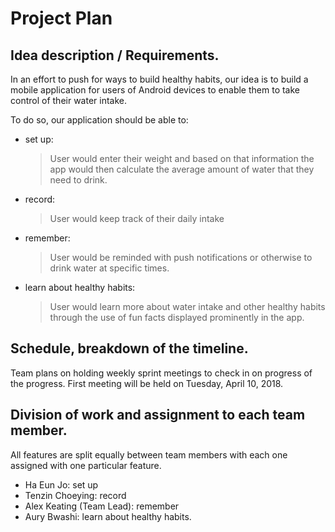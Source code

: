 # Project Plan
## Idea description / Requirements.
In an effort to push for ways to build healthy habits, our idea is to build a mobile application for users of Android devices to enable them to take control of their water intake.

To do so, our application should be able to: 
- set up:

    > User would enter their weight and based on that information the app would then calculate the average amount of water that they need to drink.

- record:

    > User would keep track of their daily intake

- remember:

   > User would be reminded with push notifications or otherwise to drink water at specific times.
    
- learn about healthy habits:

    > User would learn more about water intake and other healthy habits through the use of fun facts displayed prominently in the app.
    
## Schedule, breakdown of the timeline.

Team plans on holding weekly sprint meetings to check in on progress of the progress. First meeting will be held on Tuesday, April 10, 2018.

## Division of work and assignment to each team member.

All features are split equally between team members with each one assigned with one particular feature.

- Ha Eun Jo: set up
- Tenzin Choeying: record
- Alex Keating (Team Lead): remember
- Aury Bwashi: learn about healthy habits.
